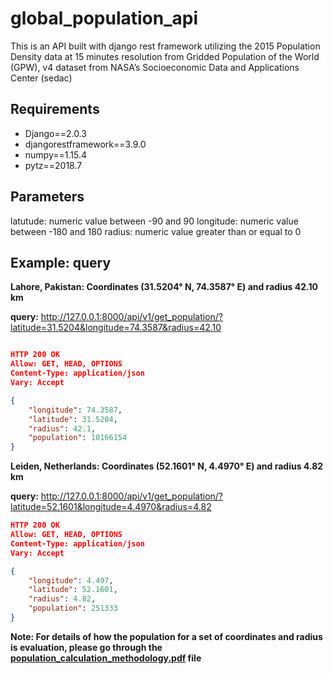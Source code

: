 # global_population_api
This is an API built with django rest framework utilizing the 2015 Population Density data at 15 minutes resolution from Gridded Population of the World (GPW), v4 dataset from NASA’s Socioeconomic Data and Applications Center (sedac)

## Requirements
- Django==2.0.3
- djangorestframework==3.9.0
- numpy==1.15.4
- pytz==2018.7

## Parameters
latutude: numeric value between -90 and 90
longitude: numeric value between -180 and 180
radius: numeric value greater than or equal to 0

## Example: query
**Lahore, Pakistan: Coordinates (31.5204° N, 74.3587° E) and radius 42.10 km**

**query:** http://127.0.0.1:8000/api/v1/get_population/?latitude=31.5204&longitude=74.3587&radius=42.10

```json

HTTP 200 OK
Allow: GET, HEAD, OPTIONS
Content-Type: application/json
Vary: Accept

{
    "longitude": 74.3587,
    "latitude": 31.5204,
    "radius": 42.1,
    "population": 10166154
}
```
**Leiden, Netherlands: Coordinates (52.1601° N, 4.4970° E) and radius 4.82 km**

**query:** http://127.0.0.1:8000/api/v1/get_population/?latitude=52.1601&longitude=4.4970&radius=4.82

```json
HTTP 200 OK
Allow: GET, HEAD, OPTIONS
Content-Type: application/json
Vary: Accept

{
    "longitude": 4.497,
    "latitude": 52.1601,
    "radius": 4.82,
    "population": 251333
}
```

**Note: For details of how the population for a set of coordinates and radius is evaluation, please go through the [population_calculation_methodology.pdf](population_calculation_methodology.pdf) file**
